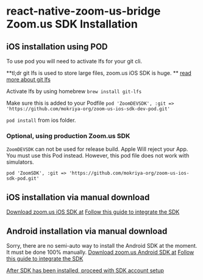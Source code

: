 # react-native-zoom-us-bridge Zoom.us SDK Installation

## iOS installation using POD

To use pod you will need to activate lfs for your git cli.

**tl;dr git lfs is used to store large files, zoom.us iOS SDK is huge.
**
[read more about git lfs](https://help.github.com/en/github/managing-large-files/installing-git-large-file-storage)

Activate lfs by using homebrew `brew install git-lfs`

Make sure this is added to your Podfile `pod 'ZoomDEVSDK', :git => 'https://github.com/mokriya-org/zoom-us-ios-sdk-dev-pod.git'`

`pod install` from ios folder.

### Optional, using production Zoom.us SDK
`ZoomDEVSDK` can not be used for release build. Apple Will reject your App. You must use this Pod instead. However, this pod file does not work with simulators.

`pod 'ZoomSDK', :git => 'https://github.com/mokriya-org/zoom-us-ios-sdk-pod.git'`

## iOS installation via manual download
[Download zoom.us iOS SDK at](https://github.com/zoom/zoom-sdk-ios)
[Follow this guide to integrate the SDK](https://marketplace.zoom.us/docs/sdk/native-sdks/iOS/getting-started/integration)

## Android installation via manual download
Sorry, there are no semi-auto way to install the Android SDK at the moment. It must be done 100% manually.
[Download zoom.us Android SDK at](https://github.com/zoom/zoom-sdk-android)
[Follow this guide to integrate the SDK](https://marketplace.zoom.us/docs/sdk/native-sdks/android/getting-started/integration)


[After SDK has been installed, proceed with SDK account setup](SDK_ACCOUNT_SETUP.md)